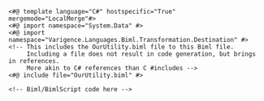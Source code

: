 	<#@ template language="C#" hostspecific="True" mergemode="LocalMerge"#>	<#@ import namespace="System.Data" #>	<#@ import namespace="Varigence.Languages.Biml.Transformation.Destination" #>	<!-- This includes the OurUtility.biml file to this Biml file.  		 Including a file does not result in code generation, but brings in references.		 More akin to C# references than C #includes -->	<#@ include file="OurUtility.biml" #>		<!-- Biml/BimlScript code here -->
